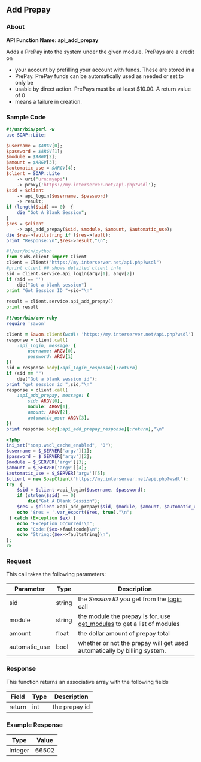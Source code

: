 
## Add Prepay

### About

**API Function Name: api_add_prepay**

Adds a PrePay into the system under the given module.    PrePays are a credit on
* your account by prefilling  your account with funds.   These are stored in a
* PrePay.    PrePay funds can be automatically used as needed or set to only be
* usable by direct action.  PrePays must be at least $10.00.   A return value of 0
* means a failure in creation.


### Sample Code

```perl
#!/usr/bin/perl -w
use SOAP::Lite;

$username = $ARGV[0];
$password = $ARGV[1];
$module = $ARGV[2];
$amount = $ARGV[3];
$automatic_use = $ARGV[4];
$client = SOAP::Lite
	-> uri('urn:myapi')
	-> proxy('https://my.interserver.net/api.php?wsdl');
$sid = $client
	-> api_login($username, $password)
	-> result;
if (length($sid) == 0)  {
	die "Got A Blank Session";
} 
$res = $client
	-> api_add_prepay($sid, $module, $amount, $automatic_use);
die $res->faultstring if ($res->fault);
print "Response:\n",$res->result,"\n";

```

```python
#!/usr/bin/python
from suds.client import Client
client = Client("https://my.interserver.net/api.php?wsdl")
#print client ## shows detailed client info
sid = client.service.api_login(argv[1], argv[2])
if (sid == '')
	die("Got a blank session")
print "Got Session ID "+sid+"\n"
  
result = client.service.api_add_prepay()
print result

```

```ruby
#!/usr/bin/env ruby
require 'savon'

client = Savon.client(wsdl: 'https://my.interserver.net/api.php?wsdl')
response = client.call(
	:api_login, message: {
		username: ARGV[0],
		password: ARGV[1]
})
sid = response.body[:api_login_response][:return]
if (sid == "")
	die("Got a blank session id");
print "got session id ",sid,"\n"
response = client.call(
	:api_add_prepay, message: { 
		sid: ARGV[0], 
		module: ARGV[1], 
		amount: ARGV[2], 
		automatic_use: ARGV[3], 
})
print response.body[:api_add_prepay_response][:return],"\n"

```

```php
<?php
ini_set("soap.wsdl_cache_enabled", "0");
$username = $_SERVER['argv'][1];
$password = $_SERVER['argv'][2];
$module = $_SERVER['argv'][3];
$amount = $_SERVER['argv'][4];
$automatic_use = $_SERVER['argv'][5];
$client = new SoapClient("https://my.interserver.net/api.php?wsdl");
try  { 
	$sid = $client->api_login($username, $password);
	if (strlen($sid) == 0)
		die("Got A Blank Session");
	$res = $client->api_add_prepay($sid, $module, $amount, $automatic_use);
	echo '$res = '.var_export($res, true)."\n";
 } catch (Exception $ex) {
	echo "Exception Occurred!\n";
	echo "Code:{$ex->faultcode}\n";
	echo "String:{$ex->faultstring}\n";
}; 
?>

```



### Request

This call takes the following parameters:

Parameter|Type|Description
---------|----|-----------
sid|string|the *Session ID* you get from the [login](#login) call
module|string|the module the prepay is for. use [get_modules](#get_modules) to get a list of modules
amount|float|the dollar amount of prepay total
automatic_use|bool|whether or not the prepay will get used automatically by billing system.


### Response

This function returns an associative array with the following fields

Field|Type|Description
-----|----|-----------
return|int|the prepay id


### Example Response

<table>
	<thead>
		<tr>
			<th>Type</th>
			<th>Value</th>
		</tr>
	</thead>
	<tbody>
		<tr>
			<td>Integer</td>
			<td>66502</td>
		</tr>
	</tbody>
</table>


